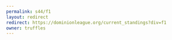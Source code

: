 ```yaml
---
permalink: s44/f1
layout: redirect
redirect: https://dominionleague.org/current_standings?div=f1
owner: truffles
---
```

